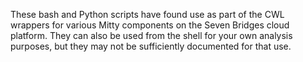 These bash and Python scripts have found use as part of the CWL wrappers 
for various Mitty components on the Seven Bridges cloud platform. 
They can also be used from the shell for your own analysis purposes, 
but they may not be sufficiently documented for that use.